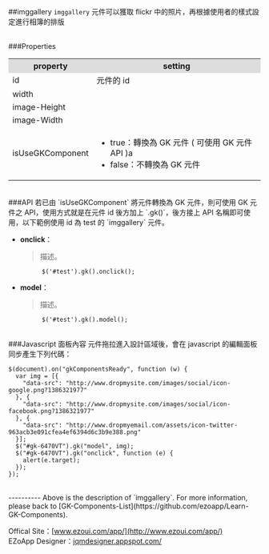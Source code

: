 ##imggallery
`imggallery` 元件可以獲取 flickr 中的照片，再根據使用者的樣式設定進行相簿的排版 

<br/>
###Properties
<table>

<tr>
<th style="background:#ddd;">property</th>
<th style="background:#ddd;">setting</th>
</tr>

<tr>
<td>id</td>
<td>元件的 id</td>
</tr>

<tr>
<td>width</td>
<td></td>
</tr>

<tr>
<td>image-Height</td>
<td></td>
</tr>

<tr>
<td>image-Width</td>
<td></td>
</tr>

<tr>
<td>isUseGKComponent</td>
<td><ul>
<li>true：轉換為 GK 元件 ( 可使用 GK 元件 API )a</li>
<li>false：不轉換為 GK 元件</li>
</ul></td>
</tr>

</table>

<br/>
###API
若已由 `isUseGKComponent` 將元件轉換為 GK 元件，則可使用 GK 元件之 API，使用方式就是在元件 id 後方加上 `.gk()`，後方接上 API 名稱即可使用，以下範例使用 id 為 test 的 `imggallery` 元件。

- **onclick**：  
  	> 描述。

			$('#test').gk().onclick();


- **model**：  
  	> 描述。

			$('#test').gk().model();

<br/>
###Javascript 面板內容
元件拖拉進入設計區域後，會在 javascript 的編輯面板同步產生下列代碼：

	$(document).on("gkComponentsReady", function (w) {
	  var img = [{
	    "data-src": "http://www.dropmysite.com/images/social/icon-google.png?1386321977"
	  }, {
	    "data-src": "http://www.dropmysite.com/images/social/icon-facebook.png?1386321977"
	  }, {
	    "data-src": "http://www.dropmyemail.com/assets/icon-twitter-963acb3e091cfea4ef6394d6c3b9e388.png"
	  }];
	  $("#gk-6470VT").gk("model", img);
	  $("#gk-6470VT").gk("onclick", function (e) {
	    alert(e.target);
	  });
	});

<br/>
----------
Above is the description of `imggallery`. For more information, please back to [GK-Components-List](https://github.com/ezoapp/Learn-GK-Components).

Offical Site：[www.ezoui.com/app/](http://www.ezoui.com/app/)  
EZoApp Designer：[jqmdesigner.appspot.com/](http://jqmdesigner.appspot.com/)




